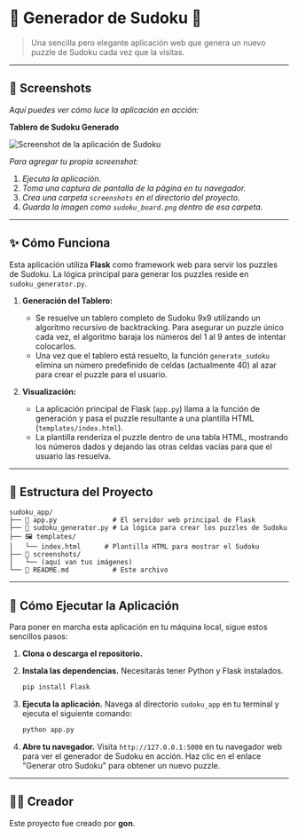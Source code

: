 
# 🎲 Generador de Sudoku 🎲

> Una sencilla pero elegante aplicación web que genera un nuevo puzzle de Sudoku cada vez que la visitas.

---

## 📸 Screenshots

*Aquí puedes ver cómo luce la aplicación en acción:*

**Tablero de Sudoku Generado**

![Screenshot de la aplicación de Sudoku](./screenshots/sudoku_board.png)

*Para agregar tu propia screenshot:*
1.  *Ejecuta la aplicación.*
2.  *Toma una captura de pantalla de la página en tu navegador.*
3.  *Crea una carpeta `screenshots` en el directorio del proyecto.*
4.  *Guarda la imagen como `sudoku_board.png` dentro de esa carpeta.*

---

## ✨ Cómo Funciona

Esta aplicación utiliza **Flask** como framework web para servir los puzzles de Sudoku. La lógica principal para generar los puzzles reside en `sudoku_generator.py`.

1.  **Generación del Tablero:**
    *   Se resuelve un tablero completo de Sudoku 9x9 utilizando un algoritmo recursivo de backtracking. Para asegurar un puzzle único cada vez, el algoritmo baraja los números del 1 al 9 antes de intentar colocarlos.
    *   Una vez que el tablero está resuelto, la función `generate_sudoku` elimina un número predefinido de celdas (actualmente 40) al azar para crear el puzzle para el usuario.

2.  **Visualización:**
    *   La aplicación principal de Flask (`app.py`) llama a la función de generación y pasa el puzzle resultante a una plantilla HTML (`templates/index.html`).
    *   La plantilla renderiza el puzzle dentro de una tabla HTML, mostrando los números dados y dejando las otras celdas vacías para que el usuario las resuelva.

---

## 📂 Estructura del Proyecto

```
sudoku_app/
├── 🐍 app.py              # El servidor web principal de Flask
├── 🧩 sudoku_generator.py # La lógica para crear los puzzles de Sudoku
├── 🖼️ templates/
│   └── index.html      # Plantilla HTML para mostrar el Sudoku
├── 📸 screenshots/
│   └── (aquí van tus imágenes)
└── 📖 README.md           # Este archivo
```

---

## 🚀 Cómo Ejecutar la Aplicación

Para poner en marcha esta aplicación en tu máquina local, sigue estos sencillos pasos:

1.  **Clona o descarga el repositorio.**

2.  **Instala las dependencias.**
    Necesitarás tener Python y Flask instalados.
    ```bash
    pip install Flask
    ```

3.  **Ejecuta la aplicación.**
    Navega al directorio `sudoku_app` en tu terminal y ejecuta el siguiente comando:
    ```bash
    python app.py
    ```

4.  **Abre tu navegador.**
    Visita `http://127.0.0.1:5000` en tu navegador web para ver el generador de Sudoku en acción. Haz clic en el enlace "Generar otro Sudoku" para obtener un nuevo puzzle.

---

## 👨‍💻 Creador

Este proyecto fue creado por **gon**.
